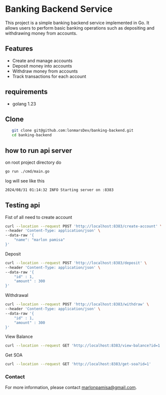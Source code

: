 # Banking Backend Service

This project is a simple banking backend service implemented in Go. It allows users to perform basic banking operations such as depositing and withdrawing money from accounts.

## Features

- Create and manage accounts
- Deposit money into accounts
- Withdraw money from accounts
- Track transactions for each account

## requirements
- golang 1.23

## Clone
```sh
   git clone git@github.com:lonmarsDev/banking-backend.git
   cd banking-backend
```

## how to run api server
on root project directory do
```sh
go run ./cmd/main.go
```

log will see like this
```sh
2024/08/31 01:14:32 INFO Starting server on :8383
```

## Testing api

Fist of all need to create account
```sh
curl --location --request POST 'http://localhost:8383/create-account' \
--header 'Content-Type: application/json' \
--data-raw '{
    "name": "marlon pamisa"
}'
```

Deposit
```sh
curl --location --request POST 'http://localhost:8383/deposit' \
--header 'Content-Type: application/json' \
--data-raw '{
    "id" : 1,
    "amount" : 300
}'
```

Withdrawal
```sh
curl --location --request POST 'http://localhost:8383/withdraw' \
--header 'Content-Type: application/json' \
--data-raw '{
    "id" : 1,
    "amount" : 300
}'
```

View Balance
```sh
curl --location --request GET 'http://localhost:8383/view-balance?id=1'
```

Get SOA
```sh
curl --location --request GET 'http://localhost:8383/get-soa?id=1'
```

### Contact
For more information, please contact marlonpamisa@gmail.com.